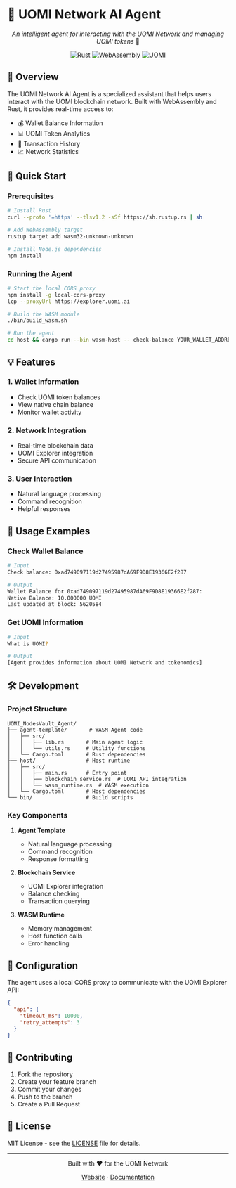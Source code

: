 # 🤖 UOMI Network AI Agent

<div align="center">

*An intelligent agent for interacting with the UOMI Network and managing UOMI tokens* 🦀

[![Rust](https://img.shields.io/badge/rust-%23000000.svg?style=for-the-badge&logo=rust&logoColor=white)](https://www.rust-lang.org/)
[![WebAssembly](https://img.shields.io/badge/wasm-%23654FF0.svg?style=for-the-badge&logo=webassembly&logoColor=white)](https://webassembly.org/)
[![UOMI](https://img.shields.io/badge/UOMI-Network-blue?style=for-the-badge)](https://uomi.network)
</div>

## 🌟 Overview

The UOMI Network AI Agent is a specialized assistant that helps users interact with the UOMI blockchain network. Built with WebAssembly and Rust, it provides real-time access to:

- 💰 Wallet Balance Information
- 📊 UOMI Token Analytics
- 🔄 Transaction History
- 📈 Network Statistics

## 🚀 Quick Start

### Prerequisites
```bash
# Install Rust
curl --proto '=https' --tlsv1.2 -sSf https://sh.rustup.rs | sh

# Add WebAssembly target
rustup target add wasm32-unknown-unknown

# Install Node.js dependencies
npm install
```

### Running the Agent
```bash
# Start the local CORS proxy
npm install -g local-cors-proxy
lcp --proxyUrl https://explorer.uomi.ai

# Build the WASM module
./bin/build_wasm.sh

# Run the agent
cd host && cargo run --bin wasm-host -- check-balance YOUR_WALLET_ADDRESS
```

## 💡 Features

### 1. Wallet Information
- Check UOMI token balances
- View native chain balance
- Monitor wallet activity

### 2. Network Integration
- Real-time blockchain data
- UOMI Explorer integration
- Secure API communication

### 3. User Interaction
- Natural language processing
- Command recognition
- Helpful responses

## 🔧 Usage Examples

### Check Wallet Balance
```bash
# Input
Check balance: 0xad749097119d27495987dA69F9D8E19366E2f287

# Output
Wallet Balance for 0xad749097119d27495987dA69F9D8E19366E2f287:
Native Balance: 10.000000 UOMI
Last updated at block: 5620584
```

### Get UOMI Information
```bash
# Input
What is UOMI?

# Output
[Agent provides information about UOMI Network and tokenomics]
```

## 🛠 Development

### Project Structure
```
UOMI_NodesVault_Agent/
├── agent-template/       # WASM Agent code
│   ├── src/
│   │   ├── lib.rs       # Main agent logic
│   │   └── utils.rs     # Utility functions
│   └── Cargo.toml       # Rust dependencies
├── host/                # Host runtime
│   ├── src/
│   │   ├── main.rs      # Entry point
│   │   ├── blockchain_service.rs  # UOMI API integration
│   │   └── wasm_runtime.rs  # WASM execution
│   └── Cargo.toml       # Host dependencies
└── bin/                 # Build scripts
```

### Key Components

1. **Agent Template**
   - Natural language processing
   - Command recognition
   - Response formatting

2. **Blockchain Service**
   - UOMI Explorer integration
   - Balance checking
   - Transaction querying

3. **WASM Runtime**
   - Memory management
   - Host function calls
   - Error handling

## 🔧 Configuration

The agent uses a local CORS proxy to communicate with the UOMI Explorer API:
```json
{
  "api": {
    "timeout_ms": 10000,
    "retry_attempts": 3
  }
}
```

## 🤝 Contributing

1. Fork the repository
2. Create your feature branch
3. Commit your changes
4. Push to the branch
5. Create a Pull Request

## 📝 License

MIT License - see the [LICENSE](LICENSE) file for details.

---

<div align="center">

Built with ❤️ for the UOMI Network

[Website](https://uomi.network) · [Documentation](https://docs.uomi.network) 

</div>
